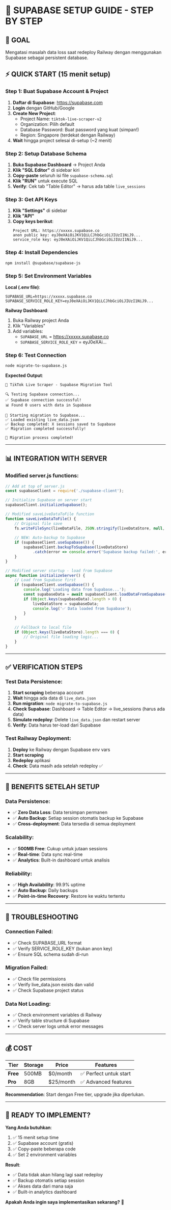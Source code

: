 # 🚀 SUPABASE SETUP GUIDE - STEP BY STEP

## 🎯 GOAL
Mengatasi masalah data loss saat redeploy Railway dengan menggunakan Supabase sebagai persistent database.

## ⚡ QUICK START (15 menit setup)

### **Step 1: Buat Supabase Account & Project**

1. **Daftar di Supabase**: https://supabase.com
2. **Login** dengan GitHub/Google
3. **Create New Project**:
   - Project Name: `tiktok-live-scraper-v2`
   - Organization: Pilih default
   - Database Password: Buat password yang kuat (simpan!)
   - Region: Singapore (terdekat dengan Railway)
4. **Wait** hingga project selesai di-setup (~2 menit)

### **Step 2: Setup Database Schema**

1. **Buka Supabase Dashboard** → Project Anda
2. **Klik "SQL Editor"** di sidebar kiri
3. **Copy-paste** seluruh isi file `supabase-schema.sql`
4. **Klik "RUN"** untuk execute SQL
5. **Verify**: Cek tab "Table Editor" → harus ada table `live_sessions`

### **Step 3: Get API Keys**

1. **Klik "Settings"** di sidebar
2. **Klik "API"**
3. **Copy keys berikut**:
   ```
   Project URL: https://xxxxx.supabase.co
   anon public key: eyJ0eXAiOiJKV1QiLCJhbGciOiJIUzI1NiJ9...
   service_role key: eyJ0eXAiOiJKV1QiLCJhbGciOiJIUzI1NiJ9...
   ```

### **Step 4: Install Dependencies**

```bash
npm install @supabase/supabase-js
```

### **Step 5: Set Environment Variables**

**Local (.env file)**:
```env
SUPABASE_URL=https://xxxxx.supabase.co
SUPABASE_SERVICE_ROLE_KEY=eyJ0eXAiOiJKV1QiLCJhbGciOiJIUzI1NiJ9...
```

**Railway Dashboard**:
1. Buka Railway project Anda
2. Klik "Variables"
3. Add variables:
   - `SUPABASE_URL` = https://xxxxx.supabase.co
   - `SUPABASE_SERVICE_ROLE_KEY` = eyJ0eXAi...

### **Step 6: Test Connection**

```bash
node migrate-to-supabase.js
```

**Expected Output**:
```
🚀 TikTok Live Scraper - Supabase Migration Tool

🔍 Testing Supabase connection...
✅ Supabase connection successful!
📊 Found 0 users with data in Supabase

🔄 Starting migration to Supabase...
✅ Loaded existing live_data.json
✅ Backup completed: X sessions saved to Supabase
✅ Migration completed successfully!

🎉 Migration process completed!
```

---

## 📊 INTEGRATION WITH SERVER

### **Modified server.js functions**:

```javascript
// Add at top of server.js
const supabaseClient = require('./supabase-client');

// Initialize Supabase on server start
supabaseClient.initializeSupabase();

// Modified saveLiveDataToFile function
function saveLiveDataToFile() {
    // Original file save
    fs.writeFileSync(liveDataFile, JSON.stringify(liveDataStore, null, 2));
    
    // NEW: Auto-backup to Supabase
    if (supabaseClient.useSupabase()) {
        supabaseClient.backupToSupabase(liveDataStore)
            .catch(error => console.error('Supabase backup failed:', error));
    }
}

// Modified server startup - load from Supabase
async function initializeServer() {
    // Load from Supabase first
    if (supabaseClient.useSupabase()) {
        console.log('Loading data from Supabase...');
        const supabaseData = await supabaseClient.loadDataFromSupabase();
        if (Object.keys(supabaseData).length > 0) {
            liveDataStore = supabaseData;
            console.log('✅ Data loaded from Supabase');
        }
    }
    
    // Fallback to local file
    if (Object.keys(liveDataStore).length === 0) {
        // Original file loading logic...
    }
}
```

---

## ✅ VERIFICATION STEPS

### **Test Data Persistence**:

1. **Start scraping** beberapa account
2. **Wait** hingga ada data di `live_data.json`
3. **Run migration**: `node migrate-to-supabase.js`
4. **Check Supabase**: Dashboard → Table Editor → live_sessions (harus ada data)
5. **Simulate redeploy**: Delete `live_data.json` dan restart server
6. **Verify**: Data harus ter-load dari Supabase

### **Test Railway Deployment**:

1. **Deploy** ke Railway dengan Supabase env vars
2. **Start scraping** 
3. **Redeploy** aplikasi
4. **Check**: Data masih ada setelah redeploy ✅

---

## 🎯 BENEFITS SETELAH SETUP

### **Data Persistence**:
- ✅ **Zero Data Loss**: Data tersimpan permanen
- ✅ **Auto Backup**: Setiap session otomatis backup ke Supabase
- ✅ **Cross-deployment**: Data tersedia di semua deployment

### **Scalability**:
- ✅ **500MB Free**: Cukup untuk jutaan sessions
- ✅ **Real-time**: Data sync real-time
- ✅ **Analytics**: Built-in dashboard untuk analisis

### **Reliability**:
- ✅ **High Availability**: 99.9% uptime
- ✅ **Auto Backup**: Daily backups
- ✅ **Point-in-time Recovery**: Restore ke waktu tertentu

---

## 🚨 TROUBLESHOOTING

### **Connection Failed**:
- ✅ Check SUPABASE_URL format
- ✅ Verify SERVICE_ROLE_KEY (bukan anon key)
- ✅ Ensure SQL schema sudah di-run

### **Migration Failed**:
- ✅ Check file permissions
- ✅ Verify live_data.json exists dan valid
- ✅ Check Supabase project status

### **Data Not Loading**:
- ✅ Check environment variables di Railway
- ✅ Verify table structure di Supabase
- ✅ Check server logs untuk error messages

---

## 💰 COST

| Tier | Storage | Price | Features |
|------|---------|-------|----------|
| **Free** | 500MB | $0/month | ✅ Perfect untuk start |
| **Pro** | 8GB | $25/month | ✅ Advanced features |

**Recommendation**: Start dengan Free tier, upgrade jika diperlukan.

---

## 🎉 READY TO IMPLEMENT?

**Yang Anda butuhkan**:
1. ✅ 15 menit setup time
2. ✅ Supabase account (gratis)
3. ✅ Copy-paste beberapa code
4. ✅ Set 2 environment variables

**Result**:
- ✅ Data tidak akan hilang lagi saat redeploy
- ✅ Backup otomatis setiap session
- ✅ Akses data dari mana saja
- ✅ Built-in analytics dashboard

**Apakah Anda ingin saya implementasikan sekarang?** 🚀
